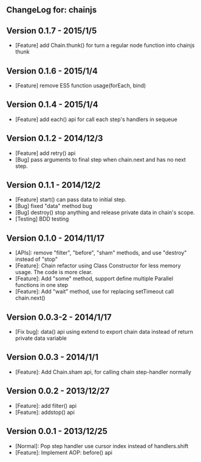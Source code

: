 ## ChangeLog for: chainjs

## Version 0.1.7 - 2015/1/5
- [Feature] add Chain.thunk() for turn a regular node function into chainjs thunk  

## Version 0.1.6 - 2015/1/4
- [Feature] remove ES5 function usage(forEach, bind)

## Version 0.1.4 - 2015/1/4

- [Feature] add each() api for call each step's handlers in sequeue

## Version 0.1.2 - 2014/12/3

- [Feature] add retry() api
- [Bug] pass arguments to final step when chain.next and has no next step.

## Version 0.1.1 - 2014/12/2

- [Feature] start() can pass data to initial step.
- [Bug] fixed "data" method bug
- [Bug] destroy() stop anything and release private data in chain's scope.
- [Testing] BDD testing

## Version 0.1.0 - 2014/11/17

- [APIs]: remove "filter", "before", "sham" methods, and use "destroy" instead of "stop"
- [Feature]: Chain refactor using Class Constructor for less memory usage. The code is more clear.
- [Feature]: Add "some" method, support define multiple Parallel functions in one step
- [Feature]: Add "wait" method, use for replacing setTimeout call chain.next()

## Version 0.0.3-2 - 2014/1/17

- [Fix bug]: data() api using extend to export chain data instead of return private data variable

## Version 0.0.3 - 2014/1/1

- [Feature]: Add Chain.sham api, for calling chain step-handler normally

## Version 0.0.2 - 2013/12/27

- [Feature]: add filter() api 
- [Feature]: addstop() api

## Version 0.0.1 - 2013/12/25

- [Normal]: Pop step handler use cursor index instead of handlers.shift
- [Feature]: Implement AOP: before() api
